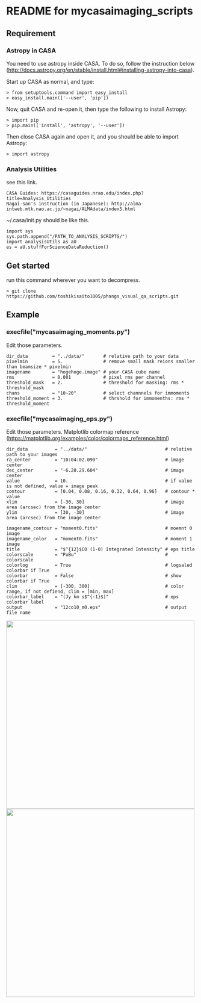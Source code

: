 # README for mycasaimaging_scripts
## Requirement
### Astropy in CASA
You need to use astropy inside CASA.  To do so, follow the instruction below (http://docs.astropy.org/en/stable/install.html#installing-astropy-into-casa).

Start up CASA as normal, and type:
```
> from setuptools.command import easy_install
> easy_install.main(['--user', 'pip'])
```
Now, quit CASA and re-open it, then type the following to install Astropy:
```
> import pip
> pip.main(['install', 'astropy', '--user'])
```
Then close CASA again and open it, and you should be able to import Astropy:
```
> import astropy
```


### Analysis Utilities
see this link.
```
CASA Guides: https://casaguides.nrao.edu/index.php?title=Analysis_Utilities
Nagai-san's instruction (in Japanese): http://alma-intweb.mtk.nao.ac.jp/~nagai/ALMAdata/index5.html
```
~/.casa/init.py should be like this.
```
import sys 
sys.path.append("/PATH_TO_ANALYSIS_SCRIPTS/")
import analysisUtils as aU 
es = aU.stuffForScienceDataReduction()
```


## Get started
run this command wherever you want to decompress.
```
> git clone https://github.com/toshikisaito1005/phangs_visual_qa_scripts.git
```


## Example
### execfile("mycasaimaging_moments.py")
Edit those parameters.
```
dir_data         = "../data/"       # relative path to your data
pixelmin         = 5.               # remove small mask reions smaller than beamsize * pixelmin
imagename        = "hogehoge.image" # your CASA cube name
rms              = 0.001            # pixel rms per channel
threshold_mask   = 2.               # threshold for masking: rms * threshold_mask
chans            = "10~20"          # select channnels for immoments
threshold_moment = 3.               # thrshold for immomenths: rms * threshold_moment
```


### execfile("mycasaimaging_eps.py")
Edit those parameters.
Matplotlib colormap reference (https://matplotlib.org/examples/color/colormaps_reference.html)
```
dir_data          = "../data/"                             # relative path to your images
ra_center         = "10:04:02.090"                         # image center
dec_center        = "-6.28.29.604"                         # image center
value             = 10.                                    # if value is not defined, value = image peak
contour           = [0.04, 0.08, 0.16, 0.32, 0.64, 0.96]   # contour * value
xlim              = [-30, 30]                              # image area (arcsec) from the image center
ylim              = [30, -30]                              # image area (arcsec) from the image center

imagename_contour = "moment0.fits"                         # moemnt 0 image
imagename_color   = "moment0.fits"                         # moment 1 image
title             = "$^{12}$CO (1-0) Integrated Intensity" # eps title
colorscale        = "PuBu"                                 # colorscale
colorlog          = True                                   # logsaled colorbar if True
colorbar          = False                                  # show colorbar if True
clim              = [-300, 300]                            # color range, if not defiend, clim = [min, max]
colorbar_label    = "(Jy km s$^{-1}$)"                     # eps colorbar label
output            = "12co10_m0.eps"                        # output file name
```

<img src="https://user-images.githubusercontent.com/29215245/36950915-2ef94464-1ffd-11e8-83de-dcfe215efdab.png" width="500pix">
<img src="https://user-images.githubusercontent.com/29215245/36950918-309b5bb8-1ffd-11e8-8923-65a147d352ae.png" width="500pix">
